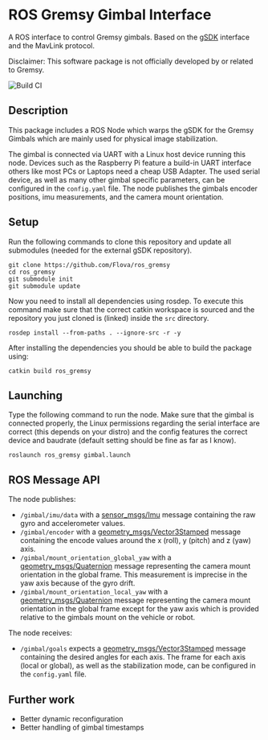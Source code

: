 # ROS Gremsy Gimbal Interface
A ROS interface to control Gremsy gimbals. Based on the [gSDK](https://github.com/gChuNguyen/gSDK_Linux) interface and the MavLink protocol.

Disclaimer: This software package is not officially developed by or related to Gremsy.

![Build CI](https://github.com/Flova/ros_gremsy/workflows/Build%20CI/badge.svg)

## Description
This package includes a ROS Node which warps the gSDK for the Gremsy Gimbals which are mainly used for physical image stabilization. 

The gimbal is connected via UART with a Linux host device running this node. 
Devices such as the Raspberry Pi feature a build-in UART interface others like most PCs or Laptops need a cheap USB Adapter. 
The used serial device, as well as many other gimbal specific parameters, can be configured in the `config.yaml` file.
The node publishes the gimbals encoder positions, imu measurements, and the camera mount orientation.

## Setup
Run the following commands to clone this repository and update all submodules (needed for the external gSDK repository).
```
git clone https://github.com/Flova/ros_gremsy
cd ros_gremsy
git submodule init
git submodule update
```

Now you need to install all dependencies using rosdep. To execute this command make sure that the correct catkin workspace is sourced and the repository you just cloned is (linked) inside the `src` directory.
```
rosdep install --from-paths . --ignore-src -r -y
```

After installing the dependencies you should be able to build the package using:
```
catkin build ros_gremsy
```

## Launching
Type the following command to run the node. Make sure that the gimbal is connected properly, the Linux permissions regarding the serial interface are correct (this depends on your distro) and the config features the correct device and baudrate (default setting should be fine as far as I know).
```
roslaunch ros_gremsy gimbal.launch
```

## ROS Message API
The node publishes:
- `/gimbal/imu/data` with a [sensor_msgs/Imu](http://docs.ros.org/melodic/api/sensor_msgs/html/msg/Imu.html) message containing the raw gyro and accelerometer values. 
- `/gimbal/encoder` with a [geometry_msgs/Vector3Stamped](http://docs.ros.org/melodic/api/geometry_msgs/html/msg/Vector3Stamped.html) message containing the encode values around the x (roll), y (pitch) and z (yaw) axis.
- `/gimbal/mount_orientation_global_yaw` with a [geometry_msgs/Quaternion](http://docs.ros.org/melodic/api/geometry_msgs/html/msg/Quaternion.html) message representing the camera mount orientation in the global frame. This measurement is imprecise in the yaw axis because of the gyro drift.
- `/gimbal/mount_orientation_local_yaw` with a [geometry_msgs/Quaternion](http://docs.ros.org/melodic/api/geometry_msgs/html/msg/Quaternion.html) message representing the camera mount orientation in the global frame except for the yaw axis which is provided relative to the gimbals mount on the vehicle or robot.

The node receives:
- `/gimbal/goals` expects a [geometry_msgs/Vector3Stamped](http://docs.ros.org/melodic/api/geometry_msgs/html/msg/Vector3Stamped.html) message containing the desired angles for each axis. The frame for each axis (local or global), as well as the stabilization mode, can be configured in the `config.yaml` file.

## Further work
- Better dynamic reconfiguration
- Better handling of gimbal timestamps
